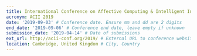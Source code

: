 ```yaml
---
title: International Conference on Affective Computing & Intelligent Interaction
acronym: ACII 2019
date: '2019-09-03' # Conference date. Ensure mm and dd are 2 digits
end_date: '2019-09-06' # Conference end date, leave empty if unknown
submission_date: '2019-04-14' # Date of submissions
ext_url: http://acii-conf.org/2019/ # External URL to conference website
location: Cambridge, United Kingdom # City, Country
---
```

